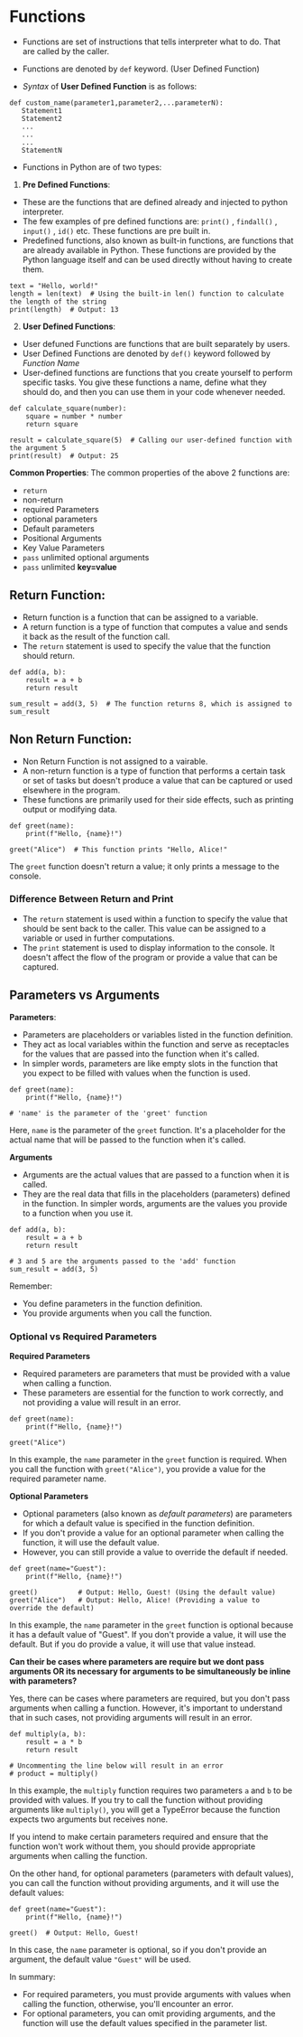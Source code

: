 # Functions 
* Functions are set of instructions that tells interpreter what to do. That are called by the caller. 
* Functions are denoted by `def` keyword. (User Defined Function)

* *Syntax* of **User Defined Function** is as follows:
```
def custom_name(parameter1,parameter2,...parameterN): 
   Statement1
   Statement2
   ...
   ...
   ...
   StatementN

```


* Functions in Python are of two types:

1. **Pre Defined Functions**:

* These are the functions that are defined already and injected to python interpreter.
* The few examples of pre defined functions are: `print()` , `findall()` , `input()` , `id()` etc.
These functions are pre built in. 
* Predefined functions, also known as built-in functions, are functions that are already available in Python. These functions are provided by the Python language itself and can be used directly without having to create them.

```
text = "Hello, world!"
length = len(text)  # Using the built-in len() function to calculate the length of the string
print(length)  # Output: 13

```

2. **User Defined Functions**: 
* User defuned Functions are functions that are built separately by users. 
* User Defined Functions are denoted by `def()` keyword followed by *Function Name*
* User-defined functions are functions that you create yourself to perform specific tasks. You give these functions a name, define what they should do, and then you can use them in your code whenever needed.
```
def calculate_square(number):
    square = number * number
    return square

result = calculate_square(5)  # Calling our user-defined function with the argument 5
print(result)  # Output: 25

```


**Common Properties**:
The common properties of the above 2 functions are: 

* `return`
* non-return
* required Parameters
* optional parameters
* Default parameters
* Positional Arguments
* Key Value Parameters
* `pass` unlimited optional arguments
* `pass` unlimited **key=value**


## Return Function:
* Return function is a function that can be assigned to a variable. 
* A return function is a type of function that computes a value and sends it back as the result of the function call. 
* The `return` statement is used to specify the value that the function should return.

```
def add(a, b):
    result = a + b
    return result

sum_result = add(3, 5)  # The function returns 8, which is assigned to sum_result

```

## Non Return Function:
* Non Return Function is not assigned to a vairable. 
* A non-return function is a type of function that performs a certain task or set of tasks but doesn't produce a value that can be captured or used elsewhere in the program. 
* These functions are primarily used for their side effects, such as printing output or modifying data.

```
def greet(name):
    print(f"Hello, {name}!")

greet("Alice")  # This function prints "Hello, Alice!"
```
The `greet` function doesn't return a value; it only prints a message to the console.

### Difference Between Return and Print

* The `return` statement is used within a function to specify the value that should be sent back to the caller. This value can be assigned to a variable or used in further computations.
* The `print` statement is used to display information to the console. It doesn't affect the flow of the program or provide a value that can be captured.

## Parameters vs Arguments

**Parameters**:

* Parameters are placeholders or variables listed in the function definition. 
* They act as local variables within the function and serve as receptacles for the values that are passed into the function when it's called. 
* In simpler words, parameters are like empty slots in the function that you expect to be filled with values when the function is used.

```
def greet(name):
    print(f"Hello, {name}!")

# 'name' is the parameter of the 'greet' function
```
Here, `name` is the parameter of the `greet` function. It's a placeholder for the actual name that will be passed to the function when it's called.

**Arguments**

* Arguments are the actual values that are passed to a function when it is called. 
* They are the real data that fills in the placeholders (parameters) defined in the function.
In simpler words, arguments are the values you provide to a function when you use it.

```
def add(a, b):
    result = a + b
    return result

# 3 and 5 are the arguments passed to the 'add' function
sum_result = add(3, 5)
```
Remember:

* You define parameters in the function definition.
* You provide arguments when you call the function.

### Optional vs Required Parameters

**Required Parameters**
* Required parameters are parameters that must be provided with a value when calling a function.
* These parameters are essential for the function to work correctly, and not providing a value will result in an error.
```
def greet(name):
    print(f"Hello, {name}!")

greet("Alice")
```
In this example, the `name` parameter in the `greet` function is required. When you call the function with `greet("Alice")`, you provide a value for the required parameter name.

**Optional Parameters** 
* Optional parameters (also known as *default parameters*) are parameters for which a default value is specified in the function definition. 
* If you don't provide a value for an optional parameter when calling the function, it will use the default value. 
* However, you can still provide a value to override the default if needed.

```
def greet(name="Guest"):
    print(f"Hello, {name}!")

greet()          # Output: Hello, Guest! (Using the default value)
greet("Alice")   # Output: Hello, Alice! (Providing a value to override the default)
```
In this example, the `name` parameter in the `greet` function is optional because it has a default value of "Guest". If you don't provide a value, it will use the default. But if you do provide a value, it will use that value instead.

**Can their be cases where parameters are require but we dont pass arguments OR its necessary for arguments to be simultaneously be inline with parameters?**

Yes, there can be cases where parameters are required, but you don't pass arguments when calling a function. However, it's important to understand that in such cases, not providing arguments will result in an error.
```
def multiply(a, b):
    result = a * b
    return result

# Uncommenting the line below will result in an error
# product = multiply()
```
In this example, the `multiply` function requires two parameters `a` and `b` to be provided with values. If you try to call the function without providing arguments like `multiply()`, you will get a TypeError because the function expects two arguments but receives none.

If you intend to make certain parameters required and ensure that the function won't work without them, you should provide appropriate arguments when calling the function.

On the other hand, for optional parameters (parameters with default values), you can call the function without providing arguments, and it will use the default values:

```
def greet(name="Guest"):
    print(f"Hello, {name}!")

greet()  # Output: Hello, Guest!
```
In this case, the `name` parameter is optional, so if you don't provide     an argument, the default value `"Guest"` will be used. 

In summary:

* For required parameters, you must provide arguments with values when calling the function, otherwise, you'll encounter an error.
* For optional parameters, you can omit providing arguments, and the function will use the default values specified in the parameter list.
